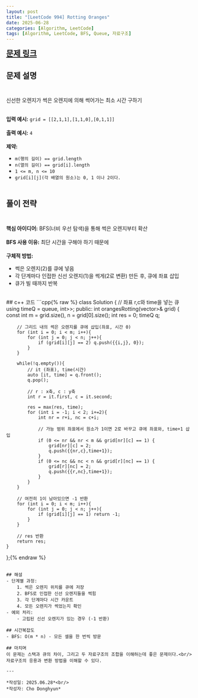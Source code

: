 ```yaml
---
layout: post
title: "[LeetCode 994] Rotting Oranges"
date: 2025-06-28
categories: [Algorithm, LeetCode]
tags: [Algorithm, LeetCode, BFS, Queue, 자료구조]
---
```


<a href="https://leetcode.com/problems/rotting-oranges/" style="font-size:1.5em;"><b>문제 링크</b></a>

## 문제 설명<br/><br/>
신선한 오렌지가 썩은 오렌지에 의해 썩어가는 최소 시간 구하기 <br/><br/>

<!-- 백틱: `grid[i][j]`(각 배열의 원소)는 0, 1 이나 2이다.-->
<!-- 이스케이프: grid\[i\]\[j\](각 배열의 원소)는 0, 1 이나 2이다.-->
**입력 예시:** `grid = [[2,1,1],[1,1,0],[0,1,1]]`<br/><br/>
**출력 예시:** `4` <br/><br/>
**제약:**
- `m(행의 길이) == grid.length` 
- `n(열의 길이) == grid[i].length`
- `1 <= m, n <= 10`
- `grid[i][j](각 배열의 원소)는 0, 1 이나 2이다.`<br/><br/>

## 풀이 전략<br/><br/>
**핵심 아이디어:** BFS(너비 우선 탐색)을 통해 썩은 오렌지부터 확산<br/><br/>
**BFS 사용 이유:** 최단 시간을 구해야 하기 때문에<br/><br/>
**구체적 방법:**
- 썩은 오렌지(2)를 큐에 넣음
- 각 단계마다 인접한 신선 오렌지(1)을 썩게(2로 변환) 만든 후, 큐에 좌표 삽입
- 큐가 빌 때까지 반복

<br/>
<!-- {% raw %} 중괄호 {{}} {% endraw %} -->
## c++ 코드
```cpp{% raw %}
class Solution {
// 좌표 r,c와 time을 넣는 큐
using timeQ = queue<pair<pair<int,int>, int>>; 
public:
    int orangesRotting(vector<vector<int>>& grid) {
        const int m = grid.size(), n = grid[0].size();
        int res = 0;
        timeQ q;

        // 그리드 내의 썩은 오렌지를 큐에 삽입(좌표, 시간 0)
        for (int i = 0; i < m; i++){
            for (int j = 0; j < n; j++){
                if (grid[i][j] == 2) q.push({{i,j}, 0});
            }
        }

        while(!q.empty()){
            // it (좌표), time(시갼)
            auto [it, time] = q.front(); 
            q.pop();

            // r : x축, c : y축
            int r = it.first, c = it.second; 

            res = max(res, time);
            for (int i = -1; i < 2; i+=2){
                int nr = r+i, nc = c+i;
                
                // 가능 범위 좌표에서 원소가 1이면 2로 바꾸고 큐에 좌표와, time+1 삽입
                if (0 <= nr && nr < m && grid[nr][c] == 1) {
                    grid[nr][c] = 2;
                    q.push({{nr,c},time+1});
                }
                if (0 <= nc && nc < n && grid[r][nc] == 1) {
                    grid[r][nc] = 2;
                    q.push({{r,nc},time+1});
                }
            }
        }

        // 여전히 1이 남아있으면 -1 반환
        for (int i = 0; i < m; i++){
            for (int j = 0; j < n; j++){
                if (grid[i][j] == 1) return -1;
            }
        }

        // res 반환
        return res;
    }
};{% endraw %}
```

## 해설
- 단계별 과정:
    1. 썩은 오렌지 위치를 큐에 저장
    2. BFS로 인접한 신선 오렌지들을 썩힘
    3. 각 단계마다 시간 카운트
    4. 모든 오렌지가 썩었는지 확인
- 예외 처리:
    - 고립된 신선 오렌지가 있는 경우 (-1 반환)

## 시간복잡도
- BFS: O(m * n) - 모든 셀을 한 번씩 방문

## 마치며
이 문제는 스택과 큐의 차이, 그리고 두 자료구조의 조합을 이해하는데 좋은 문제이다.<br/>
자료구조의 응용과 변환 방법을 이해할 수 있다.

---

*작성일: 2025.06.28*<br/>
*작성자: Cho Donghyun*